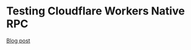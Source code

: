 # Testing Cloudflare Workers Native RPC

[Blog post](https://blog.cloudflare.com/javascript-native-rpc)
